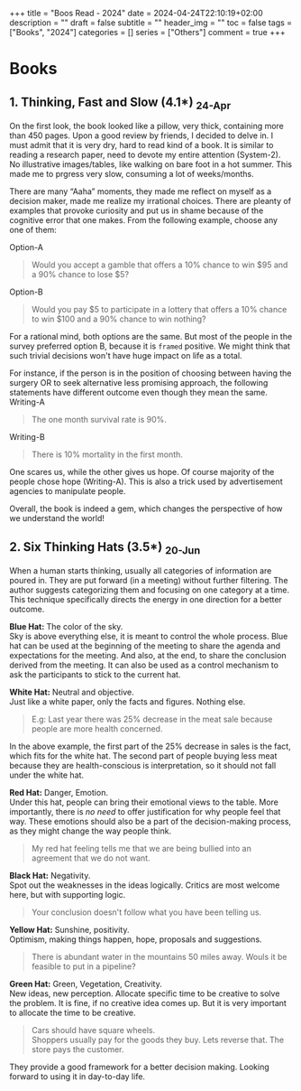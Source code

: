 +++
title = "Boos Read - 2024"
date = 2024-04-24T22:10:19+02:00
description = ""
draft = false
subtitle = ""
header_img = ""
toc = false
tags = ["Books", "2024"]
categories = []
series = ["Others"]
comment = true
+++

# Books

## 1. Thinking, Fast and Slow (4.1*) <sub>24-Apr<sub>
On the first look, the book looked like a pillow, very thick, containing more than 450 pages.
Upon a good review by friends, I decided to delve in. I must admit that it is very dry, hard to read kind of a book.
It is similar to reading a research paper, need to devote my entire attention (System-2). 
No illustrative images/tables, like walking on bare foot in a hot summer.
This made me to prgress very slow, consuming a lot of weeks/months.

There are many “Aaha” moments, they made me reflect on myself as a decision maker, made me realize my irrational choices. 
There are pleanty of examples that provoke curiosity and put us in shame because of the cognitive error that one makes. 
From the following example, choose any one of them:

Option-A
> Would you accept a gamble that offers a 10% chance to win $95 and a 90% chance to lose $5?


Option-B
> Would you pay $5 to participate in a lottery that offers a 10% chance to win $100 and a 90% chance to win nothing?

For a rational mind, both options are the same. 
But most of the people in the survey preferred option B, because it is `framed` positive.
We might think that such trivial decisions won't have huge impact on life as a total.

For instance, if the person is in the position of choosing between having the surgery OR to seek alternative less promising approach, the following statements have different outcome even though they mean the same.
Writing-A 
> The one month survival rate is 90%.

Writing-B
> There is 10% mortality in the first month.

One scares us, while the other gives us hope. 
Of course majority of the people chose hope (Writing-A). 
This is also a trick used by advertisement agencies to manipulate people.

Overall, the book is indeed a gem, which changes the perspective of how we understand the world!

## 2. Six Thinking Hats (3.5*)  <sub>20-Jun<sub>
When a human starts thinking, usually all categories of information are poured in.
They are put forward (in a meeting) without further filtering.
The author suggests categorizing them and focusing on one category at a time.
This technique specifically directs the energy in one direction for a better outcome.

**Blue Hat:** The color of the sky.  
Sky is above everything else, it is meant to control the whole process.
Blue hat can be used at the beginning of the meeting to share the agenda and expectations for the meeting.
And also, at the end, to share the conclusion derived from the meeting.
It can also be used as a control mechanism to ask the participants to stick to the current hat.

**White Hat:** Neutral and objective.  
Just like a white paper, only the facts and figures. Nothing else.
> E.g: Last year there was 25% decrease in the meat sale because people are more health concerned.  

In the above example, the first part of the 25% decrease in sales is the fact, which fits for the white hat.
The second part of people buying less meat because they are health-conscious is interpretation, so it should not fall under the white hat.

**Red Hat:** Danger, Emotion.  
Under this hat, people can bring their emotional views to the table.
More importantly, there is *no need* to offer justification for why people feel that way.
These emotions should also be a part of the decision-making process, as they might change the way people think.  
> My red hat feeling tells me that we are being bullied into an agreement that we do not want.

**Black Hat:** Negativity.  
Spot out the weaknesses in the ideas logically. Critics are most welcome here, but with supporting logic.  
> Your conclusion doesn't follow what you have been telling us.

**Yellow Hat:** Sunshine, positivity.  
Optimism, making things happen, hope, proposals and suggestions.  
> There is abundant water in the mountains 50 miles away. Wouls it be feasible to put in a pipeline?  

**Green Hat:** Green, Vegetation, Creativity.  
New ideas, new perception. Allocate specific time to be creative to solve the problem.
It is fine, if no creative idea comes up. But it is very important to allocate the time to be creative.
> Cars should have square wheels.  
> Shoppers usually pay for the goods they buy. Lets reverse that. The store pays the customer.


They provide a good framework for a better decision making. Looking forward to using it in day-to-day life.  
